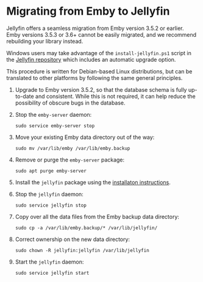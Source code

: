 # Migrating from Emby to Jellyfin

Jellyfin offers a seamless migration from Emby version 3.5.2 or earlier. Emby versions 3.5.3 or 3.6+ cannot be easily migrated, and we recommend rebuilding your library instead.

Windows users may take advantage of the `install-jellyfin.ps1` script in the [Jellyfin repository](https://github.com/jellyfin/jellyfin) which includes an automatic upgrade option.

This procedure is written for Debian-based Linux distributions, but can be translated to other platforms by following the same general principles.

1. Upgrade to Emby version 3.5.2, so that the database schema is fully up-to-date and consistent. While this is not required, it can help reduce the possibility of obscure bugs in the database.

1. Stop the `emby-server` daemon:  
    ```
    sudo service emby-server stop
    ```

1. Move your existing Emby data directory out of the way:  
    ```
    sudo mv /var/lib/emby /var/lib/emby.backup
    ```

1. Remove or purge the `emby-server` package:  
    ```
    sudo apt purge emby-server
    ```

1. Install the `jellyfin` package using the [installaton instructions](/user-docs/installing).

1. Stop the `jellyfin` daemon:  
    ```
    sudo service jellyfin stop
    ```

1. Copy over all the data files from the Emby backup data directory:  
    ```
    sudo cp -a /var/lib/emby.backup/* /var/lib/jellyfin/
    ```

1. Correct ownership on the new data directory:  
    ```
    sudo chown -R jellyfin:jellyfin /var/lib/jellyfin
    ```

1. Start the `jellyfin` daemon:  
    ```
    sudo service jellyfin start
    ```
